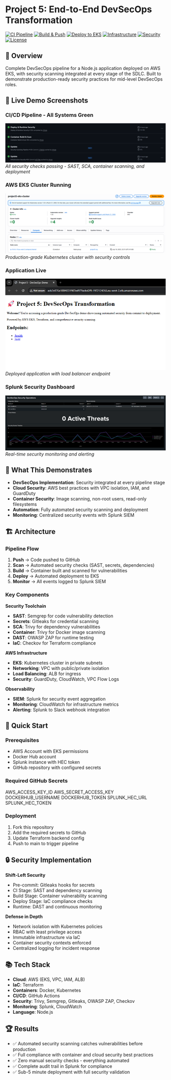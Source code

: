 # Project 5: End-to-End DevSecOps Transformation

[![CI Pipeline](https://github.com/nfroze/Project-5-End-to-End-DevSecOps-Transformation/actions/workflows/ci.yml/badge.svg)](https://github.com/nfroze/Project-5-End-to-End-DevSecOps-Transformation/actions/workflows/ci.yml)
[![Build & Push](https://github.com/nfroze/Project-5-End-to-End-DevSecOps-Transformation/actions/workflows/build.yml/badge.svg)](https://github.com/nfroze/Project-5-End-to-End-DevSecOps-Transformation/actions/workflows/build.yml)
[![Deploy to EKS](https://github.com/nfroze/Project-5-End-to-End-DevSecOps-Transformation/actions/workflows/cd.yml/badge.svg)](https://github.com/nfroze/Project-5-End-to-End-DevSecOps-Transformation/actions/workflows/cd.yml)
[![Infrastructure](https://github.com/nfroze/Project-5-End-to-End-DevSecOps-Transformation/actions/workflows/iac.yml/badge.svg)](https://github.com/nfroze/Project-5-End-to-End-DevSecOps-Transformation/actions/workflows/iac.yml)
[![Security](https://img.shields.io/badge/security-enabled-brightgreen)](https://github.com/nfroze/Project-5-End-to-End-DevSecOps-Transformation/security)
[![License](https://img.shields.io/badge/license-MIT-blue.svg)](LICENSE)

## 🎯 Overview
Complete DevSecOps pipeline for a Node.js application deployed on AWS EKS, with security scanning integrated at every stage of the SDLC. Built to demonstrate production-ready security practices for mid-level DevSecOps roles.

## 📸 Live Demo Screenshots

### CI/CD Pipeline - All Systems Green
![GitHub Actions Pipeline](docs/screenshots/github-actions-all-green.png)
*All security checks passing - SAST, SCA, container scanning, and deployment*

### AWS EKS Cluster Running
![EKS Cluster](docs/screenshots/aws-eks-cluster.png)
*Production-grade Kubernetes cluster with security controls*

### Application Live
![Running Application](docs/screenshots/running-application.png)
*Deployed application with load balancer endpoint*

### Splunk Security Dashboard
![Splunk Dashboard](docs/screenshots/splunk-dashboard.png)
*Real-time security monitoring and alerting*

## 📝 What This Demonstrates

- **DevSecOps Implementation**: Security integrated at every pipeline stage
- **Cloud Security**: AWS best practices with VPC isolation, IAM, and GuardDuty
- **Container Security**: Image scanning, non-root users, read-only filesystems
- **Automation**: Fully automated security scanning and deployment
- **Monitoring**: Centralized security events with Splunk SIEM

## 🏗️ Architecture

### Pipeline Flow
1. **Push** → Code pushed to GitHub
2. **Scan** → Automated security checks (SAST, secrets, dependencies)
3. **Build** → Container built and scanned for vulnerabilities
4. **Deploy** → Automated deployment to EKS
5. **Monitor** → All events logged to Splunk SIEM

### Key Components

**Security Toolchain**
- **SAST**: Semgrep for code vulnerability detection
- **Secrets**: Gitleaks for credential scanning
- **SCA**: Trivy for dependency vulnerabilities
- **Container**: Trivy for Docker image scanning
- **DAST**: OWASP ZAP for runtime testing
- **IaC**: Checkov for Terraform compliance

**AWS Infrastructure**
- **EKS**: Kubernetes cluster in private subnets
- **Networking**: VPC with public/private isolation
- **Load Balancing**: ALB for ingress
- **Security**: GuardDuty, CloudWatch, VPC Flow Logs

**Observability**
- **SIEM**: Splunk for security event aggregation
- **Monitoring**: CloudWatch for infrastructure metrics
- **Alerting**: Splunk to Slack webhook integration

## 🚀 Quick Start

### Prerequisites
- AWS Account with EKS permissions
- Docker Hub account
- Splunk instance with HEC token
- GitHub repository with configured secrets

### Required GitHub Secrets
AWS_ACCESS_KEY_ID
AWS_SECRET_ACCESS_KEY
DOCKERHUB_USERNAME
DOCKERHUB_TOKEN
SPLUNK_HEC_URL
SPLUNK_HEC_TOKEN

### Deployment
1. Fork this repository
2. Add the required secrets to GitHub
3. Update Terraform backend config
4. Push to main to trigger pipeline

## 🔒 Security Implementation

**Shift-Left Security**
- Pre-commit: Gitleaks hooks for secrets
- CI Stage: SAST and dependency scanning
- Build Stage: Container vulnerability scanning
- Deploy Stage: IaC compliance checks
- Runtime: DAST and continuous monitoring

**Defense in Depth**
- Network isolation with Kubernetes policies
- RBAC with least privilege access
- Immutable infrastructure via IaC
- Container security contexts enforced
- Centralized logging for incident response

## 📚 Tech Stack

- **Cloud**: AWS (EKS, VPC, IAM, ALB)
- **IaC**: Terraform
- **Containers**: Docker, Kubernetes
- **CI/CD**: GitHub Actions
- **Security**: Trivy, Semgrep, Gitleaks, OWASP ZAP, Checkov
- **Monitoring**: Splunk, CloudWatch
- **Language**: Node.js

## 🏆 Results

- ✅ Automated security scanning catches vulnerabilities before production
- ✅ Full compliance with container and cloud security best practices
- ✅ Zero manual security checks - everything automated
- ✅ Complete audit trail in Splunk for compliance
- ✅ Sub-5 minute deployment with full security validation